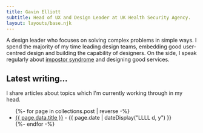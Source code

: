 ```yaml
---
title: Gavin Elliott
subtitle: Head of UX and Design Leader at UK Health Security Agency.
layout: layouts/base.njk
---
```


<div class="intro">
A <span class="intro-highlight">design leader</span> who focuses on solving complex problems in simple ways. I spend the majority of my time <span class="intro-highlight">leading design teams</span>, <span class="intro-highlight">embedding good user-centred design</span> and <span class="intro-highlight">building the capability</span> of designers. On the side, I speak regularly about <a href="/imposter-syndrome/">impostor syndrome</a> and designing good services.
</div>

## Latest writing...

I share articles about topics which I'm currently working through in my head.

<ul class="listing">
{%- for page in collections.post | reverse -%}
  <li>
    <a href="{{ page.url }}">{{ page.data.title }}</a> -
    <time datetime="{{ page.date }}">{{ page.date | dateDisplay("LLLL d, y") }}</time>
  </li>
{%- endfor -%}
</ul>
